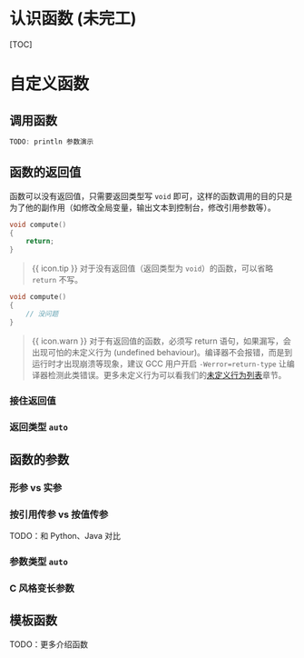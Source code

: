 # 认识函数 (未完工)

[TOC]

# 自定义函数

## 调用函数

```cpp
TODO: println 参数演示
```

## 函数的返回值

函数可以没有返回值，只需要返回类型写 `void` 即可，这样的函数调用的目的只是为了他的副作用（如修改全局变量，输出文本到控制台，修改引用参数等）。

```cpp
void compute()
{
    return;
}
```

> {{ icon.tip }} 对于没有返回值（返回类型为 `void`）的函数，可以省略 `return` 不写。
```cpp
void compute()
{
    // 没问题
}
```

> {{ icon.warn }} 对于有返回值的函数，必须写 return 语句，如果漏写，会出现可怕的未定义行为 (undefined behaviour)。编译器不会报错，而是到运行时才出现崩溃等现象，建议 GCC 用户开启 `-Werror=return-type` 让编译器检测此类错误。更多未定义行为可以看我们的[未定义行为列表](/undef)章节。

### 接住返回值

### 返回类型 `auto`

## 函数的参数

### 形参 vs 实参

### 按引用传参 vs 按值传参

TODO：和 Python、Java 对比

### 参数类型 `auto`

### C 风格变长参数

## 模板函数

TODO：更多介绍函数
